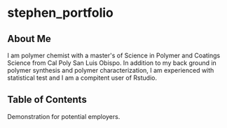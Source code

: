 # stephen_portfolio

## About Me

I am polymer chemist with a master's of Science in Polymer and Coatings Science from Cal Poly San Luis Obispo. In addition to my back ground in polymer synthesis and polymer characterization, I am experienced with statistical test and I am a compitent user of Rstudio.

## Table of Contents

Demonstration for potential employers.
